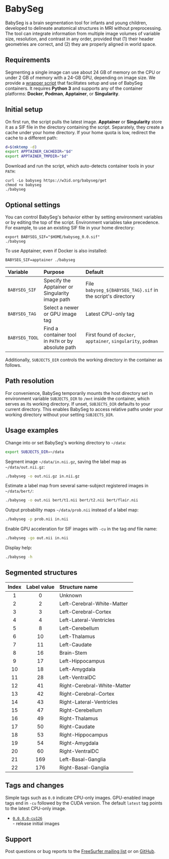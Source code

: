 # BabySeg

BabySeg is a brain segmentation tool for infants and young children, developed to delineate anatomical structures in MRI without preprocessing.
The tool can integrate information from multiple image volumes of variable size, resolution, and contrast in any order, provided that (1) their header geometries are correct, and (2) they are properly aligned in world space.


## Requirements

Segmenting a single image can use about 24 GB of memory on the CPU or under 2 GB of memory with a 24-GB GPU, depending on image size.
We provide a [wrapper script](https://w3id.org/babyseg/get) that facilitates setup and use of BabySeg containers.
It requires **Python 3** and supports any of the container platforms: **Docker**, **Podman**, **Apptainer**, or **Singularity**.


## Initial setup

On first run, the script pulls the latest image.
**Apptainer** or **Singularity** store it as a SIF file in the directory containing the script.
Separately, they create a cache under your home directory.
If your home quota is low, redirect the cache to a different path:

```sh
d=$(mktemp -d)
export APPTAINER_CACHEDIR="$d"
export APPTAINER_TMPDIR="$d"
```

Download and run the script, which auto-detects container tools in your `PATH`:

```
curl -Lo babyseg https://w3id.org/babyseg/get
chmod +x babyseg
./babyseg
```


## Optional settings

You can control BabySeg's behavior either by setting environment variables or by editing the top of the script.
Environment variables take precedence.
For example, to use an existing SIF file in your home directory:

```
export BABYSEG_SIF="$HOME/babyseg_0.0.sif"
./babyseg
```

To use Apptainer, even if Docker is also installed:
```
BABYSEG_SIF=apptainer ./babyseg
```

| Variable       | Purpose                                             | Default |
|:---------------|:----------------------------------------------------|:--------------------------------------------------------------|
| `BABYSEG_SIF`  | Specify the Apptainer or Singularity image path     | File `babyseg_${BABYSEG_TAG}.sif` in the script's directory   |
| `BABYSEG_TAG`  | Select a newer or GPU image tag                     | Latest CPU-only tag                                           |
| `BABYSEG_TOOL` | Find a container tool in `PATH` or by absolute path | First found of `docker`, `apptainer`, `singularity`, `podman` |

Additionally, `SUBJECTS_DIR` controls the working directory in the container as follows.


## Path resolution

For convenience, BabySeg temporarily mounts the host directory set in environment variable `SUBJECTS_DIR` to `/mnt` inside the container, which serves as its working directory.
If unset, `SUBJECTS_DIR` defaults to your current directory.
This enables BabySeg to access relative paths under your working directory without your setting `SUBJECTS_DIR`.


## Usage examples

Change into or set BabySeg's working directory to `~/data`:

```sh
export SUBJECTS_DIR=~/data
```

Segment image `~/data/in.nii.gz`, saving the label map as `~/data/out.nii.gz`:

```sh
./babyseg -o out.nii.gz in.nii.gz
```

Estimate a label map from several same-subject registered images in `~/data/bert/`:

```sh
./babyseg -o out.nii bert/t1.nii bert/t2.nii bert/flair.nii
```

Output probability maps `~/data/prob.nii` instead of a label map:

```sh
./babyseg -p prob.nii in.nii
```

Enable GPU acceleration for SIF images with `-cu` in the tag *and* file name:

```sh
./babyseg -go out.nii in.nii
```

Display help:

```sh
./babyseg -h
```


## Segmented structures

| Index | Label value | Structure name              |
|:-----:|:-----------:|:----------------------------|
| 1     | 0           | Unknown                     |
| 2     | 2           | Left-Cerebral-White-Matter  |
| 3     | 3           | Left-Cerebral-Cortex        |
| 4     | 4           | Left-Lateral-Ventricles     |
| 5     | 8           | Left-Cerebellum             |
| 6     | 10          | Left-Thalamus               |
| 7     | 11          | Left-Caudate                |
| 8     | 16          | Brain-Stem                  |
| 9     | 17          | Left-Hippocampus            |
| 10    | 18          | Left-Amygdala               |
| 11    | 28          | Left-VentralDC              |
| 12    | 41          | Right-Cerebral-White-Matter |
| 13    | 42          | Right-Cerebral-Cortex       |
| 14    | 43          | Right-Lateral-Ventricles    |
| 15    | 47          | Right-Cerebellum            |
| 16    | 49          | Right-Thalamus              |
| 17    | 50          | Right-Caudate               |
| 18    | 53          | Right-Hippocampus           |
| 19    | 54          | Right-Amygdala              |
| 20    | 60          | Right-VentralDC             |
| 21    | 169         | Left-Basal-Ganglia          |
| 22    | 176         | Right-Basal-Ganglia         |


## Tags and changes

Simple tags such as `0.0` indicate CPU-only images.
GPU-enabled image tags end in `-cu` followed by the CUDA version.
The default `latest` tag points to the latest CPU-only image.

* [`0.0`, `0.0-cu126`](https://github.com/mu40/babyseg/blob/071785c26be04bff357bbaa27627715932141807/docker/Dockerfile)\
\- release initial images


## Support

Post questions or bug reports to the [FreeSurfer mailing list](https://surfer.nmr.mgh.harvard.edu/fswiki/FreeSurferSupport) or on [GitHub](https://github.com/mu40/babyseg).

